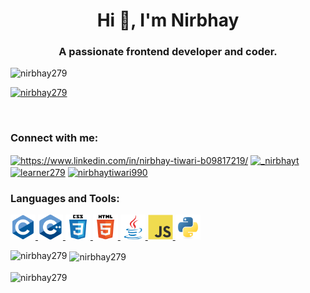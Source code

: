 <h1 align="center">Hi 👋, I'm Nirbhay</h1>
<h3 align="center">A passionate frontend developer and coder.</h3>

<p align="left"> <img src="https://komarev.com/ghpvc/?username=nirbhay279&label=Profile%20views&color=0e75b6&style=flat" alt="nirbhay279" /> </p>

<p align="left"> <a href="https://github.com/ryo-ma/github-profile-trophy"><img src="https://github-profile-trophy.vercel.app/?username=nirbhay279" alt="nirbhay279" /></a> </p>

<p align="left"> <a href="https://twitter.com/" target="blank"><img src="https://img.shields.io/twitter/follow/?logo=twitter&style=for-the-badge" alt="" /></a> </p>

<h3 align="left">Connect with me:</h3>
<p align="left">
<a href="https://linkedin.com/in/nirbhay-tiwari-b09817219/" target="blank"><img align="center" src="https://raw.githubusercontent.com/rahuldkjain/github-profile-readme-generator/master/src/images/icons/Social/linked-in-alt.svg" alt="https://www.linkedin.com/in/nirbhay-tiwari-b09817219/" height="30" width="40" /></a>
<a href="https://instagram.com/_nirbhayt" target="blank"><img align="center" src="https://raw.githubusercontent.com/rahuldkjain/github-profile-readme-generator/master/src/images/icons/Social/instagram.svg" alt="_nirbhayt" height="30" width="40" /></a>
<a href="https://www.codechef.com/users/learner279" target="blank"><img align="center" src="https://cdn.jsdelivr.net/npm/simple-icons@3.1.0/icons/codechef.svg" alt="learner279" height="30" width="40" /></a>
<a href="https://www.leetcode.com/nirbhaytiwari990" target="blank"><img align="center" src="https://raw.githubusercontent.com/rahuldkjain/github-profile-readme-generator/master/src/images/icons/Social/leet-code.svg" alt="nirbhaytiwari990" height="30" width="40" /></a>
</p>

<h3 align="left">Languages and Tools:</h3>
<p align="left"> <a href="https://www.cprogramming.com/" target="_blank" rel="noreferrer"> <img src="https://raw.githubusercontent.com/devicons/devicon/master/icons/c/c-original.svg" alt="c" width="40" height="40"/> </a> <a href="https://www.w3schools.com/cpp/" target="_blank" rel="noreferrer"> <img src="https://raw.githubusercontent.com/devicons/devicon/master/icons/cplusplus/cplusplus-original.svg" alt="cplusplus" width="40" height="40"/> </a> <a href="https://www.w3schools.com/css/" target="_blank" rel="noreferrer"> <img src="https://raw.githubusercontent.com/devicons/devicon/master/icons/css3/css3-original-wordmark.svg" alt="css3" width="40" height="40"/> </a> <a href="https://www.w3.org/html/" target="_blank" rel="noreferrer"> <img src="https://raw.githubusercontent.com/devicons/devicon/master/icons/html5/html5-original-wordmark.svg" alt="html5" width="40" height="40"/> </a> <a href="https://www.java.com" target="_blank" rel="noreferrer"> <img src="https://raw.githubusercontent.com/devicons/devicon/master/icons/java/java-original.svg" alt="java" width="40" height="40"/> </a> <a href="https://developer.mozilla.org/en-US/docs/Web/JavaScript" target="_blank" rel="noreferrer"> <img src="https://raw.githubusercontent.com/devicons/devicon/master/icons/javascript/javascript-original.svg" alt="javascript" width="40" height="40"/> </a> <a href="https://www.python.org" target="_blank" rel="noreferrer"> <img src="https://raw.githubusercontent.com/devicons/devicon/master/icons/python/python-original.svg" alt="python" width="40" height="40"/> </a> </p>

<p><img align="left" src="https://github-readme-stats.vercel.app/api/top-langs?username=nirbhay279&show_icons=true&locale=en&layout=compact" alt="nirbhay279" /></p>

<p>&nbsp;<img align="center" src="https://github-readme-stats.vercel.app/api?username=nirbhay279&show_icons=true&locale=en" alt="nirbhay279" /></p>

<p><img align="center" src="https://github-readme-streak-stats.herokuapp.com/?user=nirbhay279&" alt="nirbhay279" /></p>
